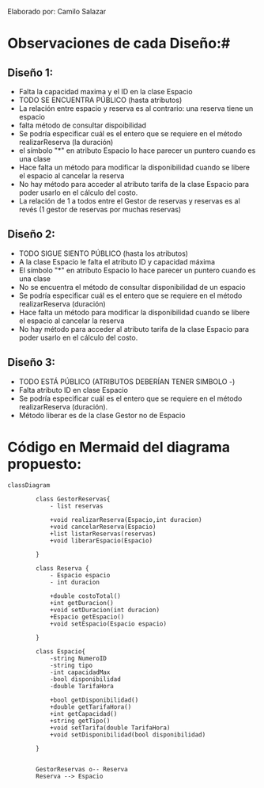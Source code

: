 
Elaborado por: Camilo Salazar 

# Observaciones de cada Diseño:#

## **Diseño 1:** ##

- Falta la capacidad maxima y el ID en la clase Espacio
- TODO SE ENCUENTRA PÚBLICO (hasta atributos)
- La relación entre espacio y reserva es al contrario: una reserva tiene un espacio
- falta método de consultar dispoibilidad
- Se podría especificar cuál es el entero que se requiere en el método realizarReserva (la duración)
- el símbolo "*" en atributo Espacio lo hace parecer un puntero cuando es una clase
- Hace falta un método para modificar la disponibilidad cuando se libere el espacio al cancelar la reserva
- No hay método para acceder al atributo tarifa de la clase Espacio para poder usarlo en el cálculo del costo. 
- La relación de 1 a todos entre el Gestor de reservas y reservas es al revés (1 gestor de reservas por muchas reservas)

## **Diseño 2:** ##

- TODO SIGUE SIENTO PÚBLICO (hasta los atributos)
- A la clase Espacio le falta el atributo ID y capacidad máxima
- El símbolo "*" en atributo Espacio lo hace parecer un puntero cuando es una clase
- No se encuentra el método de consultar disponibilidad de un espacio
- Se podría especificar cuál es el entero que se requiere en el método realizarReserva (duración)
- Hace falta un método  para modificar la disponibilidad cuando se libere el espacio al cancelar la reserva
- No hay método para acceder al atributo tarifa de la clase Espacio para poder usarlo en el cálculo del costo.

## **Diseño 3:** ##

- TODO ESTÁ PÚBLICO (ATRIBUTOS DEBERÍAN TENER SIMBOLO -)
- Falta atributo ID en clase Espacio
- Se podría especificar cuál es el entero que se requiere en el método realizarReserva (duración).
- Método liberar es de la clase Gestor no de Espacio



# Código en Mermaid del diagrama propuesto: # 
```mermaid
classDiagram
    
        class GestorReservas{
            - list reservas

            +void realizarReserva(Espacio,int duracion)
            +void cancelarReserva(Espacio)
            +list listarReservas(reservas)
            +void liberarEspacio(Espacio)

        }
        
        class Reserva {
            - Espacio espacio
            - int duracion

            +double costoTotal()
            +int getDuracion()
            +void setDuracion(int duracion)
            +Espacio getEspacio()
            +void setEspacio(Espacio espacio)

        }

        class Espacio{
            -string NumeroID
            -string tipo
            -int capacidadMax
            -bool disponibilidad
            -double TarifaHora
      
            +bool getDisponibilidad()
            +double getTarifaHora()
            +int getCapacidad()
            +string getTipo()
            +void setTarifa(double TarifaHora)
            +void setDisponibilidad(bool disponibilidad)

        }

    
        GestorReservas o-- Reserva
        Reserva --> Espacio
```


    

  


